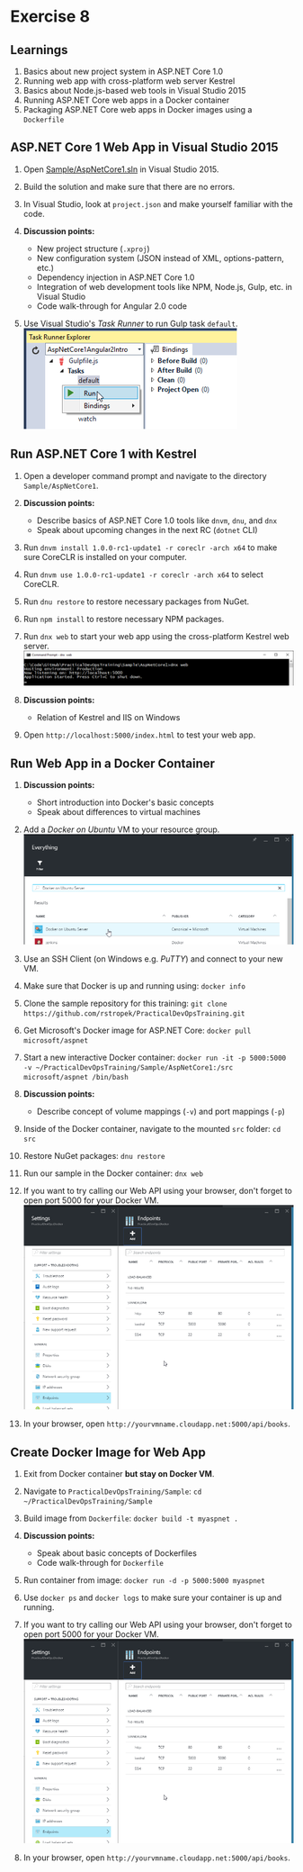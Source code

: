 # Exercise 8


## Learnings

1. Basics about new project system in ASP.NET Core 1.0
1. Running web app with cross-platform web server Kestrel
1. Basics about Node.js-based web tools in Visual Studio 2015
1. Running ASP.NET Core web apps in a Docker container
1. Packaging ASP.NET Core web apps in Docker images using a `Dockerfile`


## ASP.NET Core 1 Web App in Visual Studio 2015

1. Open [Sample/AspNetCore1.sln](../Sample/) in Visual Studio 2015.

1. Build the solution and make sure that there are no errors.

1. In Visual Studio, look at `project.json` and make yourself familiar with the code.

1. **Discussion points:**
   * New project structure (`.xproj`)
   * New configuration system (JSON instead of XML, options-pattern, etc.)
   * Dependency injection in ASP.NET Core 1.0
   * Integration of web development tools like NPM, Node.js, Gulp, etc. in Visual Studio
   * Code walk-through for Angular 2.0 code 

1. Use Visual Studio's *Task Runner* to run Gulp task `default`.<br/>
   ![Task Runner](img/visual-studio-run-gulp.png)


## Run ASP.NET Core 1 with Kestrel

1. Open a developer command prompt and navigate to the directory `Sample/AspNetCore1`.

1. **Discussion points:**
   * Describe basics of ASP.NET Core 1.0 tools like `dnvm`, `dnu`, and `dnx`
   * Speak about upcoming changes in the next RC (`dotnet` CLI)

1. Run `dnvm install 1.0.0-rc1-update1 -r coreclr -arch x64` to make sure CoreCLR is installed on your computer.

1. Run `dnvm use 1.0.0-rc1-update1 -r coreclr -arch x64` to select CoreCLR.

1. Run `dnu restore` to restore necessary packages from NuGet.

1. Run `npm install` to restore necessary NPM packages.

1. Run `dnx web` to start your web app using the cross-platform Kestrel web server.<br/>
   ![Run Kestrel](img/run-kestrel.png)

1. **Discussion points:**
   * Relation of Kestrel and IIS on Windows

1. Open `http://localhost:5000/index.html` to test your web app.


## Run Web App in a Docker Container

1. **Discussion points:**
   * Short introduction into Docker's basic concepts
   * Speak about differences to virtual machines

1. Add a *Docker on Ubuntu* VM to your resource group.<br/>
   ![Docker on Ubuntu](img/create-docker-vm.png)
   
1. Use an SSH Client (on Windows e.g. *PuTTY*) and connect to your new VM.

1. Make sure that Docker is up and running using: `docker info`

1. Clone the sample repository for this training: `git clone https://github.com/rstropek/PracticalDevOpsTraining.git`

1. Get Microsoft's Docker image for ASP.NET Core: `docker pull microsoft/aspnet` 

1. Start a new interactive Docker container: `docker run -it -p 5000:5000 -v ~/PracticalDevOpsTraining/Sample/AspNetCore1:/src microsoft/aspnet /bin/bash`

1. **Discussion points:**
   * Describe concept of volume mappings (`-v`) and port mappings (`-p`)

1. Inside of the Docker container, navigate to the mounted `src` folder: `cd src`

1. Restore NuGet packages: `dnu restore`

1. Run our sample in the Docker container: `dnx web`

1. If you want to try calling our Web API using your browser, don't forget to open port 5000 for your Docker VM.<br/>
   ![Open Port](img/azure-open-vm-ports.png)

1. In your browser, open `http://yourvmname.cloudapp.net:5000/api/books`.


## Create Docker Image for Web App

1. Exit from Docker container **but stay on Docker VM**.

1. Navigate to `PracticalDevOpsTraining/Sample`: `cd ~/PracticalDevOpsTraining/Sample`

1. Build image from `Dockerfile`: `docker build -t myaspnet .`

1. **Discussion points:**
   * Speak about basic concepts of Dockerfiles
   * Code walk-through for `Dockerfile`

1. Run container from image: `docker run -d -p 5000:5000 myaspnet`

1. Use `docker ps` and `docker logs` to make sure your container is up and running.

1. If you want to try calling our Web API using your browser, don't forget to open port 5000 for your Docker VM.<br/>
   ![Open Port](img/azure-open-vm-ports.png)

1. In your browser, open `http://yourvmname.cloudapp.net:5000/api/books`.
